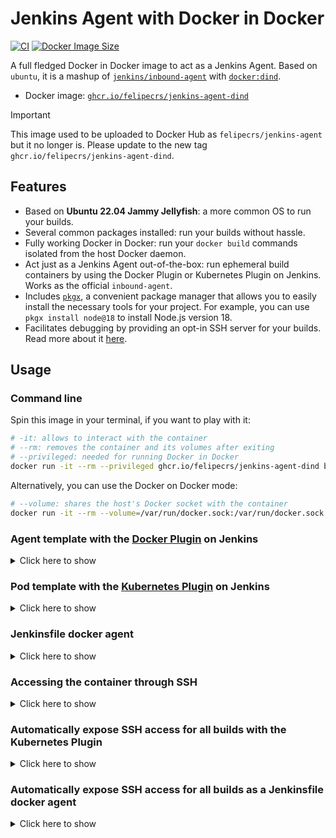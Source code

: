 # Jenkins Agent with Docker in Docker

[![CI](https://github.com/felipecrs/jenkins-agent-dind/workflows/ci/badge.svg?branch=master&event=push)](https://github.com/felipecrs/jenkins-agent-dind/actions?query=workflow%3Aci+branch%3Amaster+event%3Apush)
[![Docker Image Size](https://ghcr-badge.egpl.dev/felipecrs/jenkins-agent-dind/size)](https://github.com/felipecrs/jenkins-agent-dind/pkgs/container/jenkins-agent-dind)

A full fledged Docker in Docker image to act as a Jenkins Agent. Based on `ubuntu`, it is a mashup of [`jenkins/inbound-agent`](https://github.com/jenkinsci/docker-agent/blob/HEAD/README_inbound-agent.md) with [`docker:dind`](https://github.com/docker-library/docker).

- Docker image: [`ghcr.io/felipecrs/jenkins-agent-dind`](https://github.com/felipecrs/jenkins-agent-dind/pkgs/container/jenkins-agent-dind)

> [!IMPORTANT]
> This image used to be uploaded to Docker Hub as `felipecrs/jenkins-agent` but it no longer is. Please update to the new tag `ghcr.io/felipecrs/jenkins-agent-dind`.

## Features

- Based on **Ubuntu 22.04 Jammy Jellyfish**: a more common OS to run your builds.
- Several common packages installed: run your builds without hassle.
- Fully working Docker in Docker: run your `docker build` commands isolated from the host Docker daemon.
- Act just as a Jenkins Agent out-of-the-box: run ephemeral build containers by using the Docker Plugin or Kubernetes Plugin on Jenkins. Works as the official `inbound-agent`.
- Includes [`pkgx`](https://pkgx.sh), a convenient package manager that allows you to easily install the necessary tools for your project. For example, you can use `pkgx install node@18` to install Node.js version 18.
- Facilitates debugging by providing an opt-in SSH server for your builds. Read more about it [here](#accessing-the-container-through-ssh).

## Usage

### Command line

Spin this image in your terminal, if you want to play with it:

```sh
# -it: allows to interact with the container
# --rm: removes the container and its volumes after exiting
# --privileged: needed for running Docker in Docker
docker run -it --rm --privileged ghcr.io/felipecrs/jenkins-agent-dind bash
```

Alternatively, you can use the Docker on Docker mode:

```sh
# --volume: shares the host's Docker socket with the container
docker run -it --rm --volume=/var/run/docker.sock:/var/run/docker.sock ghcr.io/felipecrs/jenkins-agent-dind bash
```

### Agent template with the [Docker Plugin](https://plugins.jenkins.io/docker-plugin/) on Jenkins

<details>
  <summary>Click here to show</summary>

> [!WARNING]
> The image tag in this screenshot is outdated. The updated tag is `ghcr.io/felipecrs/jenkins-agent-dind`.

![Sample Agent Template configuration](https://user-images.githubusercontent.com/29582865/106769145-66379180-661b-11eb-93e3-5a7742eb46c0.png)

</details>

### Pod template with the [Kubernetes Plugin](https://plugins.jenkins.io/kubernetes/) on Jenkins

<details>
  <summary>Click here to show</summary>

The following is the Pod definition that you can use as a Pod template with the Kubernetes Plugin.

```yaml
apiVersion: v1
kind: Pod
spec:
  containers:
    - name: jnlp
      image: ghcr.io/felipecrs/jenkins-agent-dind
      imagePullPolicy: Always
      securityContext:
        privileged: true
      workingDir: /home/jenkins/agent
      volumeMounts:
        - mountPath: /home/jenkins/agent
          name: workspace-volume
      terminationMessagePolicy: FallbackToLogsOnError
  hostNetwork: false
  automountServiceAccountToken: false
  enableServiceLinks: false
  dnsPolicy: Default
  restartPolicy: Never
  terminationGracePeriodSeconds: 30
  volumes:
    - name: workspace-volume
      emptyDir: {}
```

</details>

### Jenkinsfile docker agent

<details>
  <summary>Click here to show</summary>

When running as a `Jenkinsfile` docker agent, Jenkins will run the container as the host user instead of the default `jenkins` user.

This image comes with [`fixuid`](https://github.com/boxboat/fixuid), which will automatically fix the user and group IDs of the `jenkins` user that comes with the image to match the host user.

This ensures file permissions are correct when running as a `Jenkinsfile` docker agent, as well as ensures `docker` from within the container still works.

To run in Docker in Docker mode:

```groovy
pipeline {
  agent {
    docker {
      image 'ghcr.io/felipecrs/jenkins-agent-dind'
      alwaysPull true
      // --group-add=docker: is needed when using docker exec to run commands,
      // which is what Jenkins does when running as a Jenkinsfile docker agent
      args '--privileged --group-add=docker'
    }
  }
  stages {
    stage('Verify docker works') {
      steps {
        sh 'docker version'
      }
    }
  }
}
```

Alternatively, you can use the Docker on Docker mode:

```groovy
pipeline {
  agent {
    docker {
      image 'ghcr.io/felipecrs/jenkins-agent-dind'
      alwaysPull true
      args '--volume=/var/run/docker.sock:/var/run/docker.sock --group-add=docker'
    }
  }
  stages {
    stage('Verify docker works') {
      steps {
        sh 'docker version'
      }
    }
  }
}
```

</details>

### Accessing the container through SSH

<details>
  <summary>Click here to show</summary>

This image comes with a SSH server installed and configured, but it comes disabled by default.

To enable it, you need to add the `SSHD_ENABLED=true` environment variable when running the container.

The SSHD server will run on port `22` and you can use the `jenkins` user to login, without any password.

The image also comes with a convenience script at `/ssh-command/get.sh` that will output the SSH command to connect to the container, which you can use to connect to the container through SSH. Example:

```sh
docker run --rm -it --privileged \
  -e SSHD_ENABLED=true \
  -e NODE_NAME=$(hostname -I | awk '{ print $1 }') \
  -e SSHD_PORT=2222 \
  -p 2222:22 \
  ghcr.io/felipecrs/jenkins-agent-dind \
  /ssh-command/get.sh
```

![Example of SSH command](https://user-images.githubusercontent.com/29582865/203834385-1fb78d1d-5725-4074-8308-83a7b0ec818b.png)

</details>

### Automatically expose SSH access for all builds with the Kubernetes Plugin

<details>
  <summary>Click here to show</summary>

You can use a Kubernetes Pod Template to automatically expose SSH access for all builds.

First you'll need to have [`dynamic-hostports`](https://github.com/felipecrs/dynamic-hostports-k8s) installed in your cluster. You can install it with the following command:

```sh
kubectl apply -f https://github.com/felipecrs/dynamic-hostports-k8s/raw/master/deploy.yaml
```

Then you can use the following Pod Template:

```yaml
apiVersion: v1
kind: Pod
metadata:
  labels:
    dynamic-hostports: "22"
spec:
  containers:
    - name: jnlp
      image: ghcr.io/felipecrs/jenkins-agent-dind
      imagePullPolicy: Always
      env:
        - name: SSHD_ENABLED
          value: "true"
      ports:
        - containerPort: 22
      securityContext:
        privileged: true
      workingDir: /home/jenkins/agent
      volumeMounts:
        - mountPath: /home/jenkins/agent
          name: workspace-volume
        - name: podinfo
          mountPath: /ssh-command/podinfo
          readonly: true
      terminationMessagePolicy: FallbackToLogsOnError
  hostNetwork: false
  automountServiceAccountToken: false
  enableServiceLinks: false
  restartPolicy: Never
  terminationGracePeriodSeconds: 30
  volumes:
    - name: workspace-volume
      emptyDir: {}
    - name: podinfo
      downwardAPI:
        items:
          - path: "sshd-port"
            fieldRef:
              fieldPath: metadata.annotations['dynamic-hostports.k8s/22']
          - path: "node-fqdn"
            fieldRef:
              fieldPath: metadata.annotations['dynamic-hostports.k8s/node-fqdn']
```

And here is an example of a Jenkinsfile:

```groovy
pipeline {
  agent any
  options {
    ansiColor('xterm')
  }
  stages {
    stage ('Get SSH command') {
      steps {
        sh '/ssh-command/get.sh'
      }
    }
  }
}
```

It also works if you use a nested Docker agent:

```groovy
pipeline {
  agent {
    docker {
      image 'felipecrs/fixdockergid:latest'
      args '--volume=/ssh-command:/ssh-command --volume=/var/run/docker.sock:/var/run/docker.sock --group-add=docker'
    }
  }
  options {
    ansiColor('xterm')
  }
  stages {
    stage ('Get SSH command') {
      steps {
        sh '/ssh-command/get.sh'
      }
    }
  }
}
```

</details>

### Automatically expose SSH access for all builds as a Jenkinsfile docker agent

<details>
  <summary>Click here to show</summary>

```groovy
// Generate an "unique" port for SSHD
env.SSHD_PORT = new Random(env.BUILD_TAG.hashCode()).nextInt(23000 - 22000) + 22000

pipeline {
  agent {
    agent {
      docker {
        image 'ghcr.io/felipecrs/jenkins-agent-dind:latest'
        args "--privileged --group-add=docker --env=SSHD_ENABLED=true --publish=${env.SSHD_PORT}:22"
      }
    }
  }
  options {
    ansiColor('xterm')
  }
  stages {
    stage ('Get SSH command') {
      steps {
        sh '/ssh-command/get.sh'
      }
    }
  }
}
```

</details>
